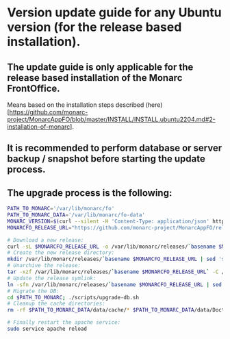 Version update guide for any Ubuntu version (for the release based installation).
=================================================================================
## The update guide is only applicable for the release based installation of the Monarc FrontOffice.
Means based on the installation steps described (here)[https://github.com/monarc-project/MonarcAppFO/blob/master/INSTALL/INSTALL.ubuntu2204.md#2-installation-of-monarc].

## It is recommended to perform database or server backup / snapshot before starting the update process.

## The upgrade process is the following:

```bash
PATH_TO_MONARC='/var/lib/monarc/fo'
PATH_TO_MONARC_DATA='/var/lib/monarc/fo-data'
MONARC_VERSION=$(curl --silent -H 'Content-Type: application/json' https://api.github.com/repos/monarc-project/MonarcAppFO/releases/latest | jq  -r '.tag_name')
MONARCFO_RELEASE_URL="https://github.com/monarc-project/MonarcAppFO/releases/download/$MONARC_VERSION/MonarcAppFO-$MONARC_VERSION.tar.gz"

# Download a new release:
curl -sL $MONARCFO_RELEASE_URL -o /var/lib/monarc/releases/`basename $MONARCFO_RELEASE_URL`
# Create the new release directory:
mkdir /var/lib/monarc/releases/`basename $MONARCFO_RELEASE_URL | sed 's/.tar.gz//'`
# Unarchive the release:
tar -xzf /var/lib/monarc/releases/`basename $MONARCFO_RELEASE_URL` -C /var/lib/monarc/releases/`basename $MONARCFO_RELEASE_URL | sed 's/.tar.gz//'`
# Update the release symlink:
ln -sfn /var/lib/monarc/releases/`basename $MONARCFO_RELEASE_URL | sed 's/.tar.gz//'` $PATH_TO_MONARC
# Migrate the DB:
cd $PATH_TO_MONARC; ./scripts/upgrade-db.sh
# Cleanup the cache directories:
rm -rf $PATH_TO_MONARC_DATA/data/cache/* $PATH_TO_MONARC_DATA/data/DoctrineORMModule/Proxy/* $PATH_TO_MONARC_DATA/data/LazyServices/Proxy/*

# Finally restart the apache service:
sudo service apache reload
```

